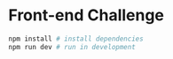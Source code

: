 # Front-end Challenge

```bash
npm install # install dependencies
npm run dev # run in development
```
